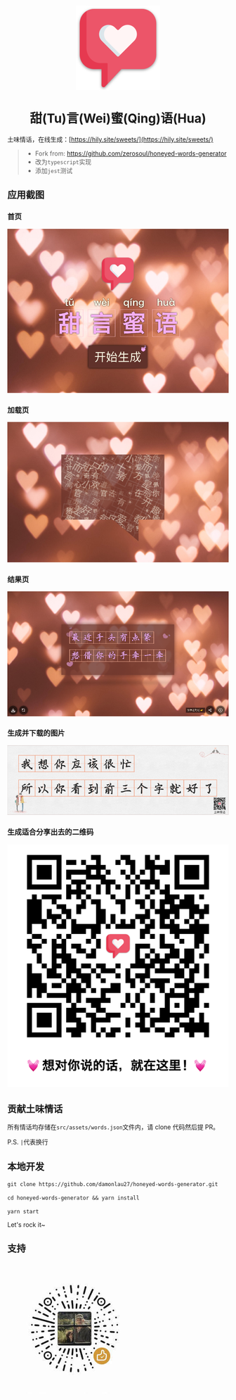 <div align="center">
  <img src="android-chrome-192x192.png" alt="logo">
  <h1>甜(Tu)言(Wei)蜜(Qing)语(Hua)</h1>
</div>

土味情话，在线生成：[https://hily.site/sweets/](https://hily.site/sweets/)

> - Fork from: https://github.com/zerosoul/honeyed-words-generator
> - 改为`typescript`实现
> - 添加`jest`测试

## 应用截图

### 首页

![demo home](demo.home.png)

### 加载页

![demo load random words](demo.loading.png)

### 结果页

![demo words result](demo.result.png)

### 生成并下载的图片

![demo download](demo.download.png)

### 生成适合分享出去的二维码

![demo qr image](demo.share.qr.png)

## 贡献土味情话

所有情话均存储在`src/assets/words.json`文件内，请 clone 代码然后提 PR。

P.S. `|`代表换行

## 本地开发

`git clone https://github.com/damonlau27/honeyed-words-generator.git`

`cd honeyed-words-generator && yarn install`

`yarn start`

Let's rock it~

## 支持

![赞赏码](src/assets/imgs/reward.jpg)

